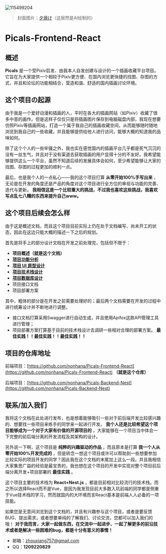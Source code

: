 ![115499204](https://common-1319721118.cos.ap-shanghai.myqcloud.com/picgo/115499204.jpg)

> 封面图片：[夕焼け](https://www.pixiv.net/artworks/115499204)（这居然是AI绘制的）

# Picals-Frontend-React

## 概述

**Picals** 是一个受Pixiv启发、由我本人自发创建与设计的一个插画收藏平台项目。它旨在为大家提供一个相较于Pixiv更方便、在国内浏览更快捷的找图、存图的方式，并且和论坛的功能相结合，营造和谐、舒适的国内插画讨论环境。

## 这个项目の起源

由于我是一个爱好动漫和插画的人，平时在各大的插画网站（如Pixiv）收藏了很多中意的画作。但是这样子仅仅只是将插画图片保存到电脑磁盘内部，我现在想要仿照Pixiv等插画网站，打造一个属于我自己的插画收藏空间，从而能够随时随地浏览到我自己的一些收藏，并且能够提供给他人进行访问，能够大概的知道我的品味如何。

除了这个个人的一些牢骚之外，我也实在感觉国内的插画平台几乎都是死气沉沉的没有一丝生气，并且对于没有渠道去获取插画的用户显得十分的不友好。我希望能够提供这么一个平台，虽然不知道后续的发展具体会如何，至少希望能够让大家的找图、存图的过程更加的顺利一点。

最后，也是我个人的一点私心——我的这个项目打算 **从零开始100%手写出来** ，无论是在开发的角度还是产品的角度对这个项目进行全方位的审视与功能的完善、迭代与更新。 **我相信这是一个比较重大的挑战，不过我也喜欢这些挑战，我喜欢写点乱七八糟的东西来提升自己www。**

## 这个项目后续会怎么样

由于这是概述文档，而且这个项目目前实际上仍在处于文档编写、尚未开工的状态，因此在这边只能大概的描述一下之后的规划。

首先是将手上的部分设计文档在开发之前处理完，包括但不限于：

- **项目概述（就是这个文档）**
- [**项目功能分析**](https://nonhana.xyz/2024/03/12/picals-about/Picals%E9%A1%B9%E7%9B%AE%E5%8A%9F%E8%83%BD%E5%88%86%E6%9E%90/)
- [**项目 UI 原型设计**](https://nonhana.xyz/2024/03/12/picals-about/Picals%E9%A1%B9%E7%9B%AEUI%E5%8E%9F%E5%9E%8B%E8%AE%BE%E8%AE%A1/)
- [**项目技术栈设计**](https://nonhana.xyz/2024/03/12/picals-about/Picals%E9%A1%B9%E7%9B%AE%E6%8A%80%E6%9C%AF%E6%A0%88%E8%AE%BE%E8%AE%A1/)
- [**项目数据库设计**](https://nonhana.xyz/2024/03/15/picals-about/Picals%E6%95%B0%E6%8D%AE%E5%BA%93%E8%AE%BE%E8%AE%A1%E6%96%87%E6%A1%A3/)
- 项目接口文档
- 项目部署方案

其中，粗体的部分是在开发之前需要处理好的；最后两个文档需要在开发的过程中进行统筹设计并不断地进行调整。

- 接口文档打算采用Swagger进行自动生成，并且使用Apifox这款API管理工具进行管理；
- 项目部署方案打算基于目前的技术栈设计去调研一些相对合理的部署方案。 **最佳实践！！最佳实践！！最佳实践！！**

## 项目的仓库地址

前端项目：[https://github.com/nonhana/Picals-Frontend-React](https://github.com/nonhana/Picals-Frontend-React) **（就是这个仓库）**

后端项目：[https://github.com/nonhana/Picals-Backend-Nest](https://github.com/nonhana/Picals-Backend-Nest)

## 联系/加入我们

我将这个文档在此处进行发布，也是想着能够吸引一些对于前后端开发比较感兴趣的、想要找一些项目来练手的同学来一起进行开发。 **我个人还是比较希望这个项目能够成为一个对于大家有价值的开源项目的** ，大家能够在一个项目当中体会一下完整的前后端分离的开发流程及其架构的设计。

另外说一下啊，这个项目是 **纯粹的兴趣驱动的作品** ，而且原本是打算 **我一个人从零开始100%开发完成的** ，但是转念一想这个项目或许可以帮助到一些想要参加比较实际的项目开发的同学？因此我在这个文档的末尾加上这么一段。并且我相信大家集思广益的经验是最宝贵的，我也想在这个项目的开发中实现对整个项目前后端分离开发+项目部署的 **最佳实践** 。

这个项目主要的技术栈为 **React+Nest.js** ，都是目前相对比较流行的技术栈。而之所以选择React而不是Vue，是因为我发现目前大多数入坑前端的同学都是侧重于Vue技术栈的学习，然而就国内的大环境而言React基本是前端人人必备的一项技能。

如果您是无意间浏览到这个文档的，并且有兴趣参与这个项目，或者是要反馈 BUG、提出需求，或者想要单纯的了解我们、讨论交流，您都可以加入我们的哦！ **对于我而言，大家一起做东西，在交流中一起进步、一起了解更多的前沿技术或者是解决一些困难的bug，都是十分有意义的事情！**

- 邮箱：[zhouxiang757@gmail.com](mailto:zhouxiang757@gmail.com)
- QQ：**1209220829**
